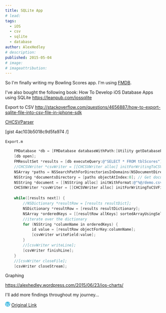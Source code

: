 ```yaml
---
title: SQLite App
# lead:
tags:
  - iOS
  - csv
  - sqlite
  - database
author: AlexHedley
# description:
published: 2015-05-04
# image:
# imageattribution:
---
```


So I'm finally writing my Bowling Scores app. I'm using [FMDB](https://github.com/ccgus/fmdb).

I've also bought the following book: How To Develop iOS Database Apps using SQLite https://leanpub.com/iossqlite

Export to CSV http://stackoverflow.com/questions/4656887/how-to-export-sqlite-file-into-csv-file-in-iphone-sdk

[CHCSVParser](https://github.com/davedelong/CHCSVParser)

[gist 4ac103b5018c9d5fa974 /]

<?# Gist 4ac103b5018c9d5fa974 /?>

`Export.m`

```objectivec
    FMDatabase *db = [FMDatabase databaseWithPath:[Utility getDatabasePath]];
    [db open];
    FMResultSet *results = [db executeQuery:@"SELECT * FROM tblScores"];
    //CHCSVWriter *csvWriter = [[CHCSVWriter alloc] initForWritingToCSVFile:[NSHomeDirectory() stringByAppendingPathComponent:@"demo.csv"]];
    NSArray *paths = NSSearchPathForDirectoriesInDomains(NSDocumentDirectory, NSUserDomainMask, YES);
    NSString *documentsDirectory = [paths objectAtIndex:0]; // Get documents folder
    NSString *document = [[NSString alloc] initWithFormat:@"%@/demo.csv", documentsDirectory];
    CHCSVWriter *csvWriter = [[CHCSVWriter alloc] initForWritingToCSVFile:document];

    while([results next]) {
        //NSDictionary *resultRow = [results resultDict];
        NSDictionary *resultRow = [results resultDictionary];
        NSArray *orderedKeys = [[resultRow allKeys] sortedArrayUsingSelector:@selector(compare:)];
        //iterate over the dictionary
        for (NSString *columnName in orderedKeys) {
            id value = [resultRow objectForKey:columnName];
            [csvWriter writeField:value];
        }
        //[csvWriter writeLine];
        [csvWriter finishLine];
    }
    //[csvWriter closeFile];
    [csvWriter closeStream];
```

Graphing

https://alexhedley.wordpress.com/2015/06/23/ios-charts/

I'll add more findings throughout my journey...

![Wordpress](../images/wordpress.png "Wordpress") [Original Link](https://alexhedley.wordpress.com/2015/05/04/sqlite-app/)
